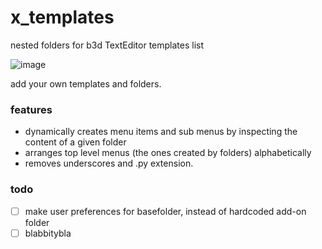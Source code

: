 # x_templates
nested folders for b3d TextEditor templates list

![image](https://cloud.githubusercontent.com/assets/619340/11928785/8269dad8-a7d6-11e5-81d7-9dd6af7ae3ba.png)

add your own templates and folders.

### features

- dynamically creates menu items and sub menus by inspecting the content of a given folder
- arranges top level menus (the ones created by folders) alphabetically
- removes underscores and .py extension.


### todo

- [ ] make user preferences for basefolder, instead of hardcoded add-on folder
- [ ] blabbitybla
